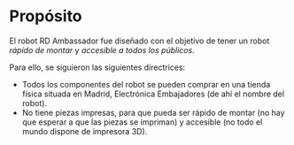 # Propósito

El robot RD Ambassador fue diseñado con el objetivo de tener un robot *rápido de montar* y *accesible a todos los públicos*.

Para ello, se siguieron las siguientes directrices:

* Todos los componentes del robot se pueden comprar en una tienda física situada en Madrid, Electrónica Embajadores (de ahí el nombre del robot).
* No tiene piezas impresas, para que pueda ser rápido de montar (no hay que esperar a que las piezas se impriman) y accesible (no todo el mundo dispone de impresora 3D).

